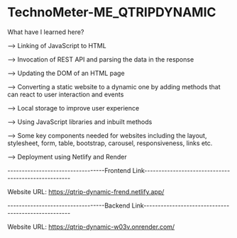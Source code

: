 # TechnoMeter-ME_QTRIPDYNAMIC

What have I learned here?


--> Linking of JavaScript to HTML

--> Invocation of REST API and parsing the data in the response

--> Updating the DOM of an HTML page

--> Converting a static website to a dynamic one by adding methods that can react to user interaction and events

--> Local storage to improve user experience

--> Using JavaScript libraries and inbuilt methods

--> Some key components needed for websites including the layout, stylesheet, form, table, bootstrap, carousel, responsiveness, links etc.

--> Deployment using Netlify and Render


----------------------------------Frontend Link----------------------------------------------------

Website URL: https://qtrip-dynamic-frend.netlify.app/


----------------------------------Backend Link----------------------------------------------------


Website URL: https://qtrip-dynamic-w03v.onrender.com/
